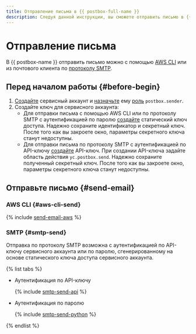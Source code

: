 ```yaml
---
title: Отправление письма в {{ postbox-full-name }}
description: Следуя данной инструкции, вы сможете отправить письмо в {{ postbox-name }}.
---
```


# Отправление письма

В {{ postbox-name }} отправить письмо можно с помощью [AWS CLI](#aws-cli-send) или из почтового клиента по [протоколу SMTP](#smtp-send).


## Перед началом работы {#before-begin}

1. [Создайте](../../iam/operations/sa/create.md) сервисный аккаунт и [назначьте](../../iam/operations/sa/assign-role-for-sa.md) ему [роль](../security/index.md#postbox-sender) `postbox.sender`.
1. Создайте ключ для сервисного аккаунта:
   * Для отправки письма с помощью AWS CLI или по протоколу SMTP с аутентификацией по паролю [создайте](../../iam/operations/sa/create-access-key.md) статический ключ доступа. Надежно сохраните идентификатор и секретный ключ. После того как вы закроете окно, параметры секретного ключа станут недоступны.
   * Для отправки письма по протоколу SMTP с аутентификацией по API-ключу [создайте](../../iam/operations/api-key/create.md) API-ключ. При создании API-ключа задайте область действия `yc.postbox.send`. Надежно сохраните полученный секретный ключ. После того как вы закроете окно, параметры секретного ключа станут недоступны.

## Отправьте письмо {#send-email}

### AWS CLI {#aws-cli-send}

{% include [send-email-aws](../../_includes/postbox/send-email-aws.md) %}

### SMTP {#smtp-send}

Отправка по протоколу SMTP возможна с аутентификацией по API-ключу сервисного аккаунта или по паролю, сгенерированному на основе статического ключа доступа сервисного аккаунта.

{% list tabs %}

- Аутентификация по API-ключу

  {% include [smtp-send-api](../../_includes/postbox/smtp-send-api.md) %}

- Аутентификация по паролю

  {% include [smtp-send-python](../../_includes/postbox/smtp-send-python.md) %}

{% endlist %}